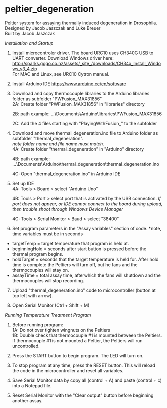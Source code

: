 # peltier_degeneration
Peltier system for assaying thermally induced degeneration in Drosophila.  
Designed by Jacob Jaszczak and Luke Breuer  
Built by Jacob Jaszczak

*Installation and Startup* 

1) Install microcontroler driver. The board URC10 uses CH340G USB to UART converter. Download Windows driver here: http://sparks.gogo.co.nz/assets/_site_/downloads/CH34x_Install_Windows_v3_4.zip  
For MAC and Linux, see URC10 Cytron manual. 

2) Install Arduino IDE 
https://www.arduino.cc/en/software

3) Download and copy thermocouple libraries to the Arduino libraries folder as subfolder "PWFusion_MAX31856"  
	2A: Create folder "PWFusion_MAX31856" in "libraries" directory  
	
	2B: path example: ...\Documents\Arduino\libraries\PWFusion_MAX31856
	
	2C: Add the 4 files starting with "PlayingWithFusion_" to the subfolder 

4) Download and move thermal_degeneration.ino file to Arduino folder as subfolder "thermal_degeneration".  
		*note folder name and file name must match.*   
	4A: Create folder "thermal_degeneration" in "Arduino" directory  
	
	4B: path example: ...\Documents\Arduino\thermal_degeneration\thermal_degeneration.ino  
	
	4C: Open "thermal_degeneration.ino" in Arduino IDE 

5) Set up IDE  
	4A: Tools > Board > select "Arduino Uno"
	
	4B: Tools > Port > select port that is activated by the USB connection.
						*If port does not appear, or IDE cannot connect to the board during upload, then trouble shoot through Windows Device Manager*

	4C: Tools > Serial Monitor > Baud > select "38400"

6) Set program parameters in the "Assay variables" section of code. *note, time variables must be in seconds
  - targetTemp = target temperature that program is held at. 
  - beginningHold = seconds after start button is pressed before the thermal program begins.
  - holdTarget = seconds that the target temperature is held for. After hold time is complete the Peltiers will turn off, but he fans and the thermocouples will stay on. 
  - assayTime = total assay time, afterwhich the fans will shutdown and the thermocouples will stop recording. 
  
7) Upload "thermal_degeneration.ino" code to microcontroller (button at top left with arrow). 

8) Open Serial Monitor (Ctrl + Shift + M)  


*Running Temperature Treatment Program* 

1) Before running program:  
	1A: Do not over tighten wingnuts on the Peltiers  
	1B: Double check that thermocouple #1 is mounted between the Peltiers. If thermocouple #1 is not mounted a Peltier, the Peltiers will run uncontrolled.  

2) Press the START button to begin program. The LED will turn on. 

3) To stop program at any time, press the RESET button. This will reload the code in the microcontroller and reset all variables. 

4) Save Serial Monitor data by copy all (control + A) and paste (control + c) into a Notepad file.

5) Reset Serial Monitor with the "Clear output" button before beginning another assay. 
